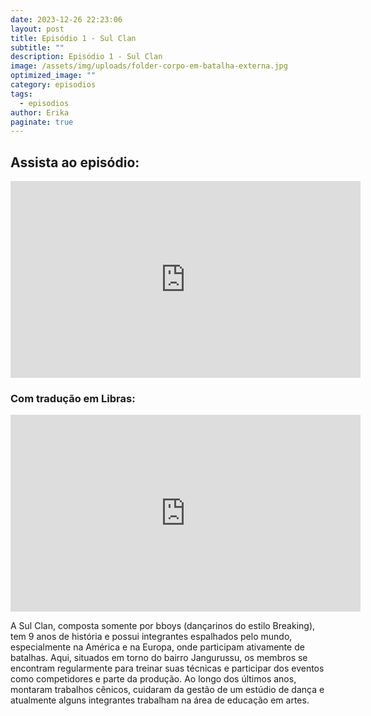 ```yaml
---
date: 2023-12-26 22:23:06
layout: post
title: Episódio 1 - Sul Clan
subtitle: ""
description: Episódio 1 - Sul Clan
image: /assets/img/uploads/folder-corpo-em-batalha-externa.jpg
optimized_image: ""
category: episodios
tags:
  - episodios
author: Erika
paginate: true
---
```

## Assista ao episódio: 

<iframe width="560" height="315" src="https://www.youtube.com/embed/_UFsDqmTtmA?si=ypqgW0MX1M3hdJOB" title="YouTube video player" frameborder="0" allow="accelerometer; autoplay; clipboard-write; encrypted-media; gyroscope; picture-in-picture; web-share" allowfullscreen></iframe>

### Com tradução em Libras:

<iframe width="560" height="315" src="https://www.youtube.com/embed/JTuj88kTqJc?si=o-G4bMAyIBsTODhk" title="YouTube video player" frameborder="0" allow="accelerometer; autoplay; clipboard-write; encrypted-media; gyroscope; picture-in-picture; web-share" allowfullscreen></iframe>

A Sul Clan, composta somente por bboys (dançarinos do estilo Breaking), tem 9 anos de história e possui integrantes espalhados pelo mundo, especialmente na América e na Europa, onde participam ativamente de batalhas. Aqui, situados em torno do bairro Jangurussu, os membros se encontram regularmente para treinar suas técnicas e participar dos eventos como competidores e parte da produção. Ao longo dos últimos anos, montaram trabalhos cênicos, cuidaram da gestão de um estúdio de dança e atualmente alguns integrantes trabalham na área de educação em artes.